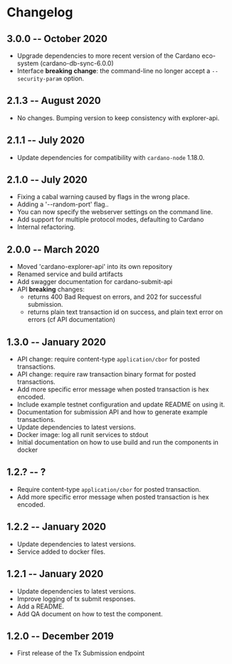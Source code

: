 # Changelog

## 3.0.0 -- October 2020

* Upgrade dependencies to more recent version of the Cardano eco-system (cardano-db-sync-6.0.0) 
* Interface **breaking change**: the command-line no longer accept a `--security-param` option.

## 2.1.3 -- August 2020

 * No changes. Bumping version to keep consistency with explorer-api.

## 2.1.1 -- July 2020

 * Update dependencies for compatibility with `cardano-node` 1.18.0.

## 2.1.0 -- July 2020

 * Fixing a cabal warning caused by flags in the wrong place.
 * Adding a '--random-port' flag..
 * You can now specify the webserver settings on the command line.
 * Add support for multiple protocol modes, defaulting to Cardano
 * Internal refactoring.

## 2.0.0 -- March 2020

* Moved 'cardano-explorer-api' into its own repository
* Renamed service and build artifacts
* Add swagger documentation for cardano-submit-api
* API **breaking** changes:
  * returns 400 Bad Request on errors, and 202 for successful submission.
  * returns plain text transaction id on success, and plain text error on errors (cf API documentation)

## 1.3.0 -- January 2020

* API change: require content-type `application/cbor` for posted transactions.
* API change: require raw transaction binary format for posted transactions.
* Add more specific error message when posted transaction is hex encoded.
* Include example testnet configuration and update README on using it.
* Documentation for submission API and how to generate example transactions.
* Update dependencies to latest versions.
* Docker image: log all runit services to stdout
* Initial documentation on how to use build and run the components in docker

## 1.2.? -- ?

* Require content-type `application/cbor` for posted transaction.
* Add more specific error message when posted transaction is hex encoded.

## 1.2.2 -- January 2020

* Update dependencies to latest versions.
* Service added to docker files.

## 1.2.1 -- January 2020

* Update dependencies to latest versions.
* Improve logging of tx submit responses.
* Add a README.
* Add QA document on how to test the component.

## 1.2.0 -- December 2019

* First release of the Tx Submission endpoint
